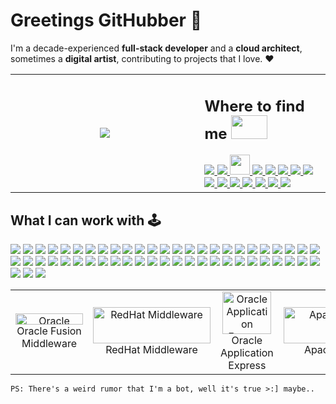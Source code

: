 <h1>Greetings GitHubber 🏮</h1>

I'm a decade-experienced **full-stack developer** and a **cloud architect**, sometimes a **digital artist**, contributing to projects that I love. :heart:<br/>
<table>
<tr>
<td align="center" width="60%">
<img src="https://anasgamrani.vercel.app/api?username=Varulv1997&theme=jolly&bg_color=221A2F&count_private=true&title_color=E81248&include_all_commits&show_icons=true"</img>     
</td>
<td align="left">
<h2>Where to find me <img src="https://github.com/Varulv1997/0/raw/main/stay_away_from_me_pls_im_peaceful/plsdontkillme.gif" width="58" height="38"/></h2>
<a href="https://discordapp.com/users/293458603967381504">
<img src="https://github.com/Varulv1997/0/raw/main/stay_away_from_me_pls_im_peaceful/VARULV5506-%237289DA.svg"/>
</a>
<a href="https://gitlab.com/varulv1997">
<img src="https://github.com/Varulv1997/0/raw/main/stay_away_from_me_pls_im_peaceful/gitlab-%23181717.svg"/>
</a>
<a href="https://www.openstack.org/community/members/profile/119833/anas-gamrani">
<img src="https://github.com/Varulv1997/0/raw/main/stay_away_from_me_pls_im_peaceful/openstack.svg" width="32" height="32"/>
</a>
<a href="https://pinterest.com/varulv1997">
<img src="https://github.com/Varulv1997/0/raw/main/stay_away_from_me_pls_im_peaceful/varulv1997-%23E60023.svg"/>
</a>
<a href="https://svartmaneasyl.slack.com">
<img src="https://github.com/Varulv1997/0/raw/main/stay_away_from_me_pls_im_peaceful/Slack-4A154B.svg"/>
</a>
<a href="https://steamcommunity.com/id/varulv1997">
<img src="https://github.com/Varulv1997/0/raw/main/stay_away_from_me_pls_im_peaceful/steam-%23000000.svg"/>
</a>
<a href="">
<img src="https://github.com/Varulv1997/0/raw/main/stay_away_from_me_pls_im_peaceful/Telegram-2CA5E0.svg"/>
</a>
<a href="">
<img src="https://github.com/Varulv1997/0/raw/main/stay_away_from_me_pls_im_peaceful/Tumblr-%2336465D.svg"/>
</a>
<a href="https://twitter.com/Ihmissusi97">
<img src="https://github.com/Varulv1997/0/raw/main/stay_away_from_me_pls_im_peaceful/Ihmissusi97-%231DA1F2.svg"/>
</a>
<a href="">
<img src="https://github.com/Varulv1997/0/raw/main/stay_away_from_me_pls_im_peaceful/adobe-%23FF0000.svg"/>
</a>
<a href="">
<img src="https://github.com/Varulv1997/0/raw/main/stay_away_from_me_pls_im_peaceful/WordPress-%23117AC9.svg"/>
</a>
<a href="mailto:farahianas5@gmail.com">
<img src="https://github.com/Varulv1997/0/raw/main/stay_away_from_me_pls_im_peaceful/Gmail-D14836.svg"/>
</a>
<a href="https://www.reddit.com/user/TheWolf978/">
<img src="https://github.com/Varulv1997/0/raw/main/stay_away_from_me_pls_im_peaceful/Reddit-FF4500.svg"/>
</a>
<a href="https://epicgames.com/7253dea3fde2453a8fcc67bc5cb0eac3">
<img src="https://github.com/Varulv1997/0/raw/main/stay_away_from_me_pls_im_peaceful/epicgames-%23313131.svg"/>
</a>
<a href="">
<img src="https://github.com/Varulv1997/0/raw/main/stay_away_from_me_pls_im_peaceful/bitbucket-%230047B3.svg"/>
</a>
</td>
</tr> 
</table>
<h2 align="left" id="varulv">What I can work with 🕹️</h2>
<p>
<img src="https://github.com/Varulv1997/0/raw/main/stay_away_from_me_pls_im_peaceful/java-%23ED8B00.svg"/>
<img src="https://github.com/Varulv1997/0/raw/main/stay_away_from_me_pls_im_peaceful/scala-%23DC322F.svg"/>
<img src="https://github.com/Varulv1997/0/raw/main/stay_away_from_me_pls_im_peaceful/ruby-%23CC342D.svg"/>
<img src="https://github.com/Varulv1997/0/raw/main/stay_away_from_me_pls_im_peaceful/kotlin-%230095D5.svg"/>
<img src="https://github.com/Varulv1997/0/raw/main/stay_away_from_me_pls_im_peaceful/javascript-%23323330.svg"/>
<img src="https://github.com/Varulv1997/0/raw/main/stay_away_from_me_pls_im_peaceful/python-%2314354C.svg"/>
<img src="https://github.com/Varulv1997/0/raw/main/stay_away_from_me_pls_im_peaceful/perl-%2339457E.svg"/>
<img src="https://github.com/Varulv1997/0/raw/main/stay_away_from_me_pls_im_peaceful/node.js-%2343853D.svg"/>
<img src="https://github.com/Varulv1997/0/raw/main/stay_away_from_me_pls_im_peaceful/rust-%23000000.svg"/>
<img src="https://github.com/Varulv1997/0/raw/main/stay_away_from_me_pls_im_peaceful/markdown-%23000000.svg"/>
<img src="https://github.com/Varulv1997/0/raw/main/stay_away_from_me_pls_im_peaceful/shell_script-%23121011.svg"/>
<img src="https://github.com/Varulv1997/0/raw/main/stay_away_from_me_pls_im_peaceful/elixir-%234B275F.svg"/>
<img src="https://github.com/Varulv1997/0/raw/main/stay_away_from_me_pls_im_peaceful/-GraphQL-E10098.svg"/
<img src="https://github.com/Varulv1997/0/raw/main/stay_away_from_me_pls_im_peaceful/express.js-%23404d59.svg"/>
<img src="https://github.com/Varulv1997/0/raw/main/stay_away_from_me_pls_im_peaceful/meteorjs-%23d74c4c.svg"/>
<img src="https://github.com/Varulv1997/0/raw/main/stay_away_from_me_pls_im_peaceful/nextjs-%23000000.svg"/>
<img src="https://github.com/Varulv1997/0/raw/main/stay_away_from_me_pls_im_peaceful/NuxtJS-black.svg"/>
<img src="https://github.com/Varulv1997/0/raw/main/stay_away_from_me_pls_im_peaceful/nestjs-%23E0234E.svg"/>
<img src="https://github.com/Varulv1997/0/raw/main/stay_away_from_me_pls_im_peaceful/vuejs-%2335495e.svg"/>
<img src="https://github.com/Varulv1997/0/raw/main/stay_away_from_me_pls_im_peaceful/spring-%236DB33F.svg"/>
<img src="https://github.com/Varulv1997/0/raw/main/stay_away_from_me_pls_im_peaceful/rails-%23CC0000.svg"/>
<img src="https://github.com/Varulv1997/0/raw/main/stay_away_from_me_pls_im_peaceful/django-%23092E20.svg"/>
<img src="https://github.com/Varulv1997/0/raw/main/stay_away_from_me_pls_im_peaceful/flask-%23000.svg"/>
<img src="https://github.com/Varulv1997/0/raw/main/stay_away_from_me_pls_im_peaceful/angular-%23DD0031.svg"/>
<img src="https://github.com/Varulv1997/0/raw/main/stay_away_from_me_pls_im_peaceful/react-%2320232a.svg"/>
<img src="https://github.com/Varulv1997/0/raw/main/stay_away_from_me_pls_im_peaceful/webpack-%238DD6F9.svg"/>
<img src="https://github.com/Varulv1997/0/raw/main/stay_away_from_me_pls_im_peaceful/SASS-hotpink.svg"/>
<img src="https://github.com/Varulv1997/0/raw/main/stay_away_from_me_pls_im_peaceful/svelte-%23f1413d.svg"/>
<img src="https://github.com/Varulv1997/0/raw/main/stay_away_from_me_pls_im_peaceful/strapi-%232E7EEA.svg"/>
<img src="https://github.com/Varulv1997/0/raw/main/stay_away_from_me_pls_im_peaceful/MongoDB-%234ea94b.svg"/>
<img src="https://github.com/Varulv1997/0/raw/main/stay_away_from_me_pls_im_peaceful/mysql-%2300f.svg"/>
<img src="https://github.com/Varulv1997/0/raw/main/stay_away_from_me_pls_im_peaceful/postgres-%23316192.svg"/>
<img src="https://github.com/Varulv1997/0/raw/main/stay_away_from_me_pls_im_peaceful/sqlite-%2307405e.svg"/>
<img src="https://github.com/Varulv1997/0/raw/main/stay_away_from_me_pls_im_peaceful/rancher-%230075A8.svg"/>
<img src="https://github.com/Varulv1997/0/raw/main/stay_away_from_me_pls_im_peaceful/docker-%230db7ed.svg"/>
<img src="https://github.com/Varulv1997/0/raw/main/stay_away_from_me_pls_im_peaceful/kubernetes-%23326ce5.svg"/>
<img src="https://github.com/Varulv1997/0/raw/main/stay_away_from_me_pls_im_peaceful/vagrant-%231563FF.svg"/>
<img src="https://github.com/Varulv1997/0/raw/main/stay_away_from_me_pls_im_peaceful/ansible-%231A1918.svg"/>
<img src="https://github.com/Varulv1997/0/raw/main/stay_away_from_me_pls_im_peaceful/apache-%23D42029.svg"/>
<img src="https://github.com/Varulv1997/0/raw/main/stay_away_from_me_pls_im_peaceful/githubactions-%232671E5.svg"/>
<img src="https://github.com/Varulv1997/0/raw/main/stay_away_from_me_pls_im_peaceful/GoogleCloud-%234285F4.svg"/>
<img src="https://github.com/Varulv1997/0/raw/main/stay_away_from_me_pls_im_peaceful/firebase-%23039BE5.svg"/>
<img src="https://github.com/Varulv1997/0/raw/main/stay_away_from_me_pls_im_peaceful/azure-%230072C6.svg"/>
<img src="https://github.com/Varulv1997/0/raw/main/stay_away_from_me_pls_im_peaceful/vercel-%23000000.svg"/>
<img src="https://github.com/Varulv1997/0/raw/main/stay_away_from_me_pls_im_peaceful/glitch-%233333FF.svg"/>
<img src="https://github.com/Varulv1997/0/raw/main/stay_away_from_me_pls_im_peaceful/heroku-%23430098.svg"/>
<img src="https://github.com/Varulv1997/0/raw/main/stay_away_from_me_pls_im_peaceful/AWS-%23FF9900.svg"/>
<img src="https://github.com/Varulv1997/0/raw/main/stay_away_from_me_pls_im_peaceful/oracle-%23F00000.svg"/>
<img src="https://github.com/Varulv1997/0/raw/main/stay_away_from_me_pls_im_peaceful/terraform-%235835CC.svg"/>
<img src="https://github.com/Varulv1997/0/raw/main/stay_away_from_me_pls_im_peaceful/travisci-%232B2F33.svg"/>
<img src="https://github.com/Varulv1997/0/raw/main/stay_away_from_me_pls_im_peaceful/CIRCLECI-%23161616.svg"/>
<img src="https://github.com/Varulv1997/0/raw/main/stay_away_from_me_pls_im_peaceful/jenkins-%232C5263.svg"/>
<img src="https://github.com/Varulv1997/0/raw/main/stay_away_from_me_pls_im_peaceful/-jest-%23C21325.svg"/>
<img src="https://github.com/Varulv1997/0/raw/main/stay_away_from_me_pls_im_peaceful/-ElasticSearch-005571.svg"/>
</p>
<table>
<tr>
<td align="center"  width="96">
<img src="https://github.com/Varulv1997/0/raw/main/stay_away_from_me_pls_im_peaceful/oracle.svg" width="108" height="18" alt="Oracle Fusion Middleware" />
<br>Oracle Fusion Middleware
</td>
<td align="center" width="96">
<img src="https://github.com/Varulv1997/0/raw/main/stay_away_from_me_pls_im_peaceful/redhat.svg" width="188" height="58" alt="RedHat Middleware" />
<br>RedHat Middleware
</td>
<td align="center"  width="96">
<img src="https://github.com/Varulv1997/0/raw/main/stay_away_from_me_pls_im_peaceful/oracle-fm.svg" width="78" height="68" alt="Oracle Application Express" />
<br>Oracle Application Express
</td>
<td align="center" width="96">
<img src="https://github.com/Varulv1997/0/raw/main/stay_away_from_me_pls_im_peaceful/hadoop.svg" width="188" height="58" alt="Apache Hadoop" />
<br>Apache Hadoop
</td>
<td align="center" width="96">
<img src="https://github.com/Varulv1997/0/raw/main/stay_away_from_me_pls_im_peaceful/hive.svg" width="68" height="58" alt="Apache Hive" />
<br>Apache Hive
</td>
<td align="center" width="96">
<img src="https://github.com/Varulv1997/0/raw/main/stay_away_from_me_pls_im_peaceful/open_shift.svg" width="48" height="48" alt="RedHat OpenShift" />
<br>RedHat OpenShift
</td>
<td align="center" width="96">
<img src="https://github.com/Varulv1997/0/raw/main/stay_away_from_me_pls_im_peaceful/adobeexperiencemanager.svg" width="88" height="48" alt="Adobe Experience Manager" />
<br>Adobe Experience Manager
</td>    
</tr>
</table>

<!--START_SECTION:helpkeepmylawnmowed-->
```
PS: There's a weird rumor that I'm a bot, well it's true >:] maybe.. 
```
<!--END_SECTION:helpkeepmylawnmowed-->
